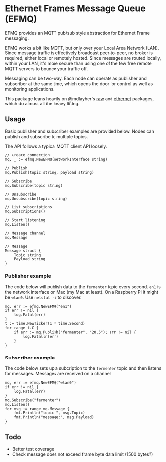 # Ethernet Frames Message Queue (EFMQ)

EFMQ provides an MQTT pub/sub style abstraction for Ethernet Frame messaging.  

EFMQ works a bit like MQTT, but only over your Local Area Network (LAN). Since message traffic is effectively broadcast peer-to-peer, no broker is required, either local or remotely hosted. Since messages are routed locally, within your LAN, it's more secure than using one of the few free remote MQTT servers to bounce your traffic off.

Messaging can be two-way. Each node can operate as publisher and subscriber at the same time, which opens the door for control as well as monitoring applications.

This package leans heavily on @mdlayher's [raw](https://github.com/mdlayher/raw) and [ethernet](https://github.com/mdlayher/ethernet) packages, which do almost all the heavy lifting.

## Usage
Basic publisher and subscriber examples are provided below. Nodes can publish and subscribe to multiple topics.

The API follows a typical MQTT client API loosely.

```
// Create connection
mq, _ := efmq.NewEFMQ(networkInterface string)

// Publish
mq.Publish(topic string, payload string)

// Subscribe
mq.Subscribe(topic string)

// Unsubscribe
mq.Unsubscribe(topic string)

// List subscriptions
mq.Subscriptions()

// Start listening
mq.Listen()

// Message channel
mq.Message

// Message 
Message struct {
	Topic string
	Payload string
}
```

### Publisher example
The code below will publish data to the `fermenter` topic every second. `en1` is the network interface on Mac (my Mac at least). On a Raspberry Pi it might be `wlan0`. Use `netstat -i` to discover.

```
mq, err := efmq.NewEFMQ("en1") 
if err != nil {
	log.Fatal(err)
}
t := time.NewTicker(1 * time.Second)
for range t.C {
	if err := mq.Publish("fermenter", "20.5"); err != nil {
		log.Fatalln(err)
	}
}
```

### Subscriber example
The code below sets up a subcription to the `fermenter` topic and then listens for messages. Messages are received on a channel.

```
mq, err := efmq.NewEFMQ("wlan0")
if err != nil {
	log.Fatal(err)
}
mq.Subscribe("fermenter")
mq.Listen()
for msg := range mq.Message {
	fmt.Println("topic:", msg.Topic)
	fmt.Println("message:", msg.Payload)
}
```

## Todo
- Better test coverage
- Check message does not exceed frame byte data limit (1500 bytes?)